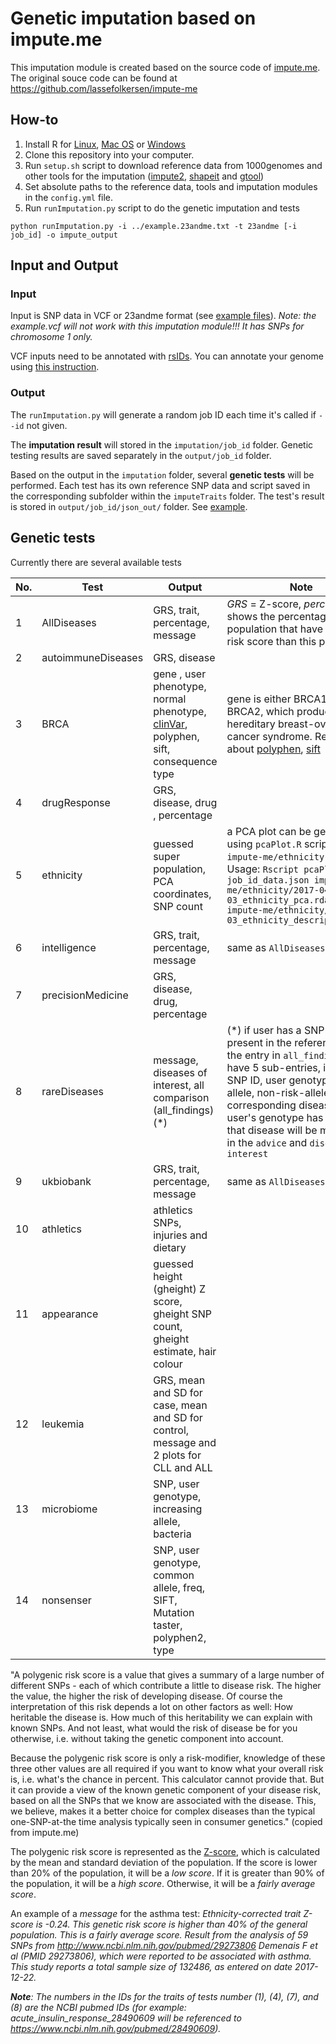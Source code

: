 # Genetic imputation based on impute.me
This imputation module is created based on the source code of [impute.me](https://www.impute.me/). The original souce code can be found at https://github.com/lassefolkersen/impute-me

## How-to
1. Install R for [Linux](https://cran.r-project.org/bin/linux/), [Mac OS](https://cran.r-project.org/bin/macosx/) or [Windows](https://cran.r-project.org/bin/windows/base/)
2. Clone this repository into your computer.
3. Run `setup.sh` script to download reference data from 1000genomes and other tools for the imputation ([impute2](https://mathgen.stats.ox.ac.uk/impute/impute_v2.html), [shapeit](https://mathgen.stats.ox.ac.uk/genetics_software/shapeit/shapeit.html) and [gtool](https://www.well.ox.ac.uk/~cfreeman/software/gwas/gtool.html))
4. Set absolute paths to the reference data, tools and imputation modules in the `config.yml` file.
5. Run `runImputation.py` script to do the genetic imputation and tests
```
python runImputation.py -i ../example.23andme.txt -t 23andme [-i job_id] -o impute_output
```

## Input and Output
### Input
Input is SNP data in VCF or 23andme format (see [example files](https://github.com/trvinh/genomes-io-prj/tree/master/ancestry)). *Note: the example.vcf will not work with this imputation module!!! It has SNPs for chromosome 1 only.*

VCF inputs need to be annotated with [rsIDs](https://www.ncbi.nlm.nih.gov/books/NBK44417/#Content.what_is_a_reference_snp_or__rs_i). You can annotate your genome using [this instruction](https://gist.github.com/trvinh/43a0e0724ee7330a45d0c7074f1c0e5f).

### Output
The `runImputation.py` will generate a random job ID each time it's called if `--id` not given.

The **imputation result** will stored in the `imputation/job_id` folder. Genetic testing results are saved separately in the `output/job_id` folder.

Based on the output in the `imputation` folder, several **genetic tests** will be performed. Each test has its own reference SNP data and script saved in the corresponding subfolder within the `imputeTraits` folder. The test's result is stored in `output/job_id/json_out/` folder. See [example](https://github.com/trvinh/genomes-io-prj/blob/master/imputation/example/).

## Genetic tests

Currently there are several available tests

| No. | Test | Output | Note |
| --- | ---- | ------ | ---- |
| 1 | AllDiseases | GRS, trait, percentage, message | *GRS* = Z-score, *percentage* shows the percentage of the population that have a slower risk score than this person |
| 2 | autoimmuneDiseases | GRS, disease |   |
| 3 | BRCA | gene , user phenotype, normal phenotype, [clinVar](https://www.ncbi.nlm.nih.gov/clinvar/intro/), polyphen, sift, consequence type | gene is either BRCA1 or BRCA2, which produce a hereditary breast-ovarian cancer syndrome. Read more about [polyphen](http://genetics.bwh.harvard.edu/pph2/), [sift](https://www.ncbi.nlm.nih.gov/pubmed/19561590) |
| 4 | drugResponse | GRS, disease, drug , percentage |   |
| 5 | ethnicity | guessed super population, PCA coordinates, SNP count | a PCA plot can be generated using `pcaPlot.R` script in the `impute-me/ethnicity` folder. Usage: `Rscript pcaPlot.R job_id_data.json impute-me/ethnicity/2017-04-03_ethnicity_pca.rdata impute-me/ethnicity/2017-04-03_ethnicity_descriptions.txt` |
| 6 | intelligence | GRS, trait, percentage, message | same as `AllDiseases`  |
| 7 | precisionMedicine | GRS, disease, drug, percentage |   |
| 8 | rareDiseases | message, diseases of interest, all comparison (all_findings) (*) | (*) if user has a SNP that is present in the reference data, the entry in `all_findings` will have 5 sub-entries, including SNP ID, user genotype, risk allele, non-risk-allele and the corresponding disease. If user's genotype has risk allele, that disease will be mentioned in the `advice` and `diseases of interest` |
| 9 | ukbiobank | GRS, trait, percentage, message | same as `AllDiseases` |
| 10 | athletics |athletics SNPs, injuries and dietary |   |
| 11 | appearance | guessed height (gheight) Z score, gheight SNP count, gheight estimate, hair colour |   |
| 12 | leukemia | GRS, mean and SD for case, mean and SD for control, message and 2 plots for CLL and ALL |   |
| 13 | microbiome | SNP, user genotype, increasing allele, bacteria |   |
| 14 | nonsenser | SNP, user genotype, common allele, freq, SIFT, Mutation taster, polyphen2, type |   |


"A polygenic risk score is a value that gives a summary of a large number of different SNPs - each of which contribute a little to disease risk. The higher the value, the higher the risk of developing disease. Of course the interpretation of this risk depends a lot on other factors as well: How heritable the disease is. How much of this heritability we can explain with known SNPs. And not least, what would the risk of disease be for you otherwise, i.e. without taking the genetic component into account.

Because the polygenic risk score is only a risk-modifier, knowledge of these three other values are all required if you want to know what your overall risk is, i.e. what's the chance in percent. This calculator cannot provide that. But it can provide a view of the known genetic component of your disease risk, based on all the SNPs that we know are associated with the disease. This, we believe, makes it a better choice for complex diseases than the typical one-SNP-at-the time analysis typically seen in consumer genetics." (copied from impute.me)

The polygenic risk score is represented as the [Z-score](https://en.wikipedia.org/wiki/Standard_score), which is calculated by the mean and standard deviation of the population. If the score is lower than 20% of the population, it will be a *low score*. If it is greater than 90% of the population, it will be a *high score*. Otherwise, it will be a *fairly average score*.

An example of a *message* for the asthma test: *Ethnicity-corrected trait Z-score is -0.24. This genetic risk score is higher than 40% of the general population. This is a fairly average score. Result from the analysis of 59 SNPs from http://www.ncbi.nlm.nih.gov/pubmed/29273806 Demenais F et al (PMID 29273806), which were reported to be associated with asthma. This study reports a total sample size of 132486, as entered on date 2017-12-22.*

*__Note__: The numbers in the IDs for the traits of tests number (1), (4), (7), and (8) are the NCBI pubmed IDs (for example: acute_insulin_response_28490609 will be referenced to https://www.ncbi.nlm.nih.gov/pubmed/28490609).*
